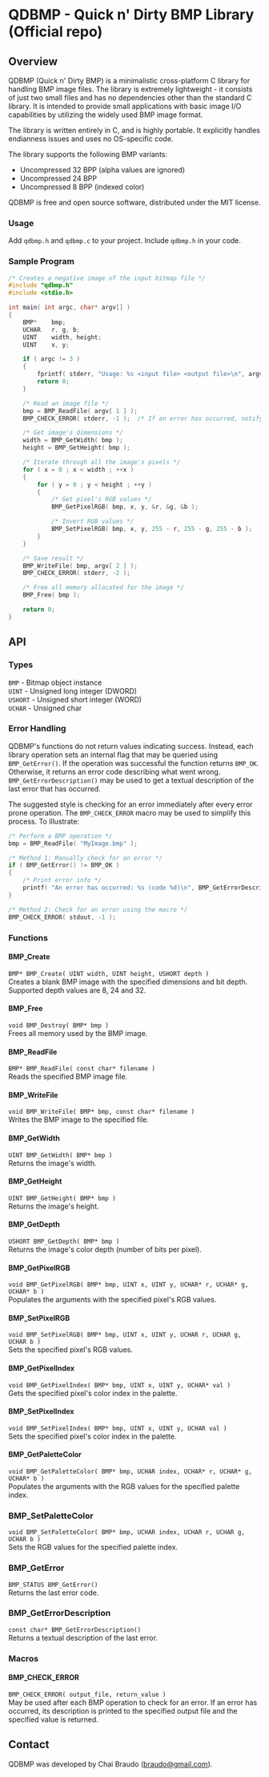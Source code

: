 # QDBMP - Quick n' Dirty BMP Library (Official repo)

## Overview

QDBMP (Quick n' Dirty BMP) is a minimalistic cross-platform C library for handling BMP image files. The library is extremely lightweight - it consists of just two small files and has no dependencies other than the standard C library. It is intended to provide small applications with basic image I/O capabilities by utilizing the widely used BMP image format.

The library is written entirely in C, and is highly portable. It explicitly handles endianness issues and uses no OS-specific code.

The library supports the following BMP variants:

* Uncompressed 32 BPP (alpha values are ignored)
* Uncompressed 24 BPP
* Uncompressed 8 BPP (indexed color)

QDBMP is free and open source software, distributed under the MIT license.

### Usage
Add `qdbmp.h` and `qdbmp.c` to your project. Include `qdbmp.h` in your code. 

### Sample Program
```c
/* Creates a negative image of the input bitmap file */
#include "qdbmp.h"
#include <stdio.h>

int main( int argc, char* argv[] )
{
    BMP*    bmp;
    UCHAR   r, g, b;
    UINT    width, height;
    UINT    x, y;

    if ( argc != 3 )
    {
        fprintf( stderr, "Usage: %s <input file> <output file>\n", argv[ 0 ] );
        return 0;
    }

    /* Read an image file */
    bmp = BMP_ReadFile( argv[ 1 ] );
    BMP_CHECK_ERROR( stderr, -1 );  /* If an error has occurred, notify and exit */

    /* Get image's dimensions */
    width = BMP_GetWidth( bmp );
    height = BMP_GetHeight( bmp );

    /* Iterate through all the image's pixels */
    for ( x = 0 ; x < width ; ++x )
    {
        for ( y = 0 ; y < height ; ++y )
        {
            /* Get pixel's RGB values */
            BMP_GetPixelRGB( bmp, x, y, &r, &g, &b );

            /* Invert RGB values */
            BMP_SetPixelRGB( bmp, x, y, 255 - r, 255 - g, 255 - b );
        }
    }

    /* Save result */
    BMP_WriteFile( bmp, argv[ 2 ] );
    BMP_CHECK_ERROR( stderr, -2 );

    /* Free all memory allocated for the image */
    BMP_Free( bmp );

    return 0;
}
```

## API

### Types

`BMP` - Bitmap object instance  
`UINT` - Unsigned long integer (DWORD)  
`USHORT` - Unsigned short integer (WORD)  
`UCHAR` - Unsigned char  


### Error Handling

QDBMP's functions do not return values indicating success. Instead, each library operation sets an internal flag that may be queried using `BMP_GetError()`. If the operation was successful the function returns `BMP_OK`. Otherwise, it returns an error code describing what went wrong. `BMP_GetErrorDescription()` may be used to get a textual description of the last error that has occurred.

The suggested style is checking for an error immediately after every error prone operation. The `BMP_CHECK_ERROR` macro may be used to simplify this process. To illustrate:

```c
/* Perform a BMP operation */
bmp = BMP_ReadFile( "MyImage.bmp" );

/* Method 1: Manually check for an error */
if ( BMP_GetError() != BMP_OK )
{
    /* Print error info */
    printf( "An error has occurred: %s (code %d)\n", BMP_GetErrorDescription(), BMP_GetError() );
}

/* Method 2: Check for an error using the macro */
BMP_CHECK_ERROR( stdout, -1 );
```

### Functions

#### BMP_Create
`BMP* BMP_Create( UINT width, UINT height, USHORT depth )`  
Creates a blank BMP image with the specified dimensions and bit depth. Supported depth values are 8, 24 and 32.

#### BMP_Free
`void BMP_Destroy( BMP* bmp )`  
Frees all memory used by the BMP image.

#### BMP_ReadFile
`BMP* BMP_ReadFile( const char* filename )`  
Reads the specified BMP image file.

#### BMP_WriteFile
`void BMP_WriteFile( BMP* bmp, const char* filename )`  
Writes the BMP image to the specified file.

#### BMP_GetWidth
`UINT BMP_GetWidth( BMP* bmp )`  
Returns the image's width.

#### BMP_GetHeight
`UINT BMP_GetHeight( BMP* bmp )`  
Returns the image's height.

#### BMP_GetDepth
`USHORT BMP_GetDepth( BMP* bmp )`  
Returns the image's color depth (number of bits per pixel).

#### BMP_GetPixelRGB
`void BMP_GetPixelRGB( BMP* bmp, UINT x, UINT y, UCHAR* r, UCHAR* g, UCHAR* b )`  
Populates the arguments with the specified pixel's RGB values.

#### BMP_SetPixelRGB
`void BMP_SetPixelRGB( BMP* bmp, UINT x, UINT y, UCHAR r, UCHAR g, UCHAR b )`  
Sets the specified pixel's RGB values.

#### BMP_GetPixelIndex
`void BMP_GetPixelIndex( BMP* bmp, UINT x, UINT y, UCHAR* val )`  
Gets the specified pixel's color index in the palette.

#### BMP_SetPixelIndex
`void BMP_SetPixelIndex( BMP* bmp, UINT x, UINT y, UCHAR val )`  
Sets the specified pixel's color index in the palette.

#### BMP_GetPaletteColor
`void BMP_GetPaletteColor( BMP* bmp, UCHAR index, UCHAR* r, UCHAR* g, UCHAR* b )`  
Populates the arguments with the RGB values for the specified palette index.

### BMP_SetPaletteColor
`void BMP_SetPaletteColor( BMP* bmp, UCHAR index, UCHAR r, UCHAR g, UCHAR b )`  
Sets the RGB values for the specified palette index.

### BMP_GetError
`BMP_STATUS BMP_GetError()`  
Returns the last error code.

### BMP_GetErrorDescription
`const char* BMP_GetErrorDescription()`  
Returns a textual description of the last error.

### Macros
#### BMP_CHECK_ERROR
`BMP_CHECK_ERROR( output_file, return_value )`  
May be used after each BMP operation to check for an error. If an error has occurred, its description is printed to the specified output file and the specified value is returned.

## Contact
QDBMP was developed by Chai Braudo (braudo@gmail.com). 
